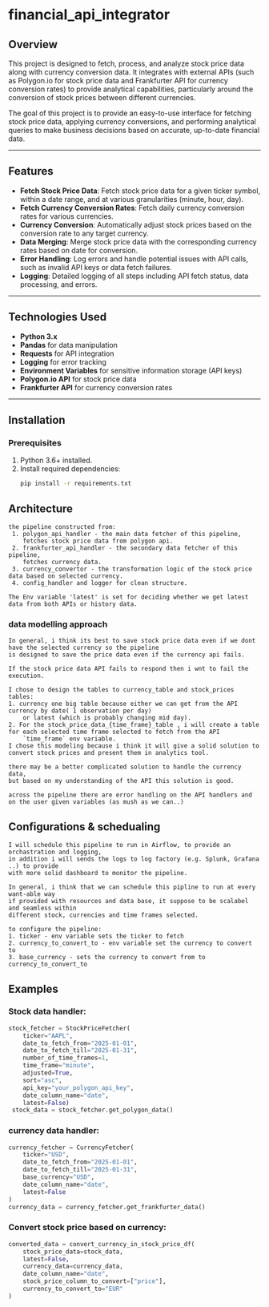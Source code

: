 # financial_api_integrator

## Overview

This project is designed to fetch, process, and analyze stock price data along with currency conversion data. It integrates with external APIs (such as Polygon.io for stock price data and Frankfurter API for currency conversion rates) to provide analytical capabilities, particularly around the conversion of stock prices between different currencies.

The goal of this project is to provide an easy-to-use interface for fetching stock price data, applying currency conversions, and performing analytical queries to make business decisions based on accurate, up-to-date financial data.

---

## Features

- **Fetch Stock Price Data**: Fetch stock price data for a given ticker symbol, within a date range, and at various granularities (minute, hour, day).
- **Fetch Currency Conversion Rates**: Fetch daily currency conversion rates for various currencies.
- **Currency Conversion**: Automatically adjust stock prices based on the conversion rate to any target currency.
- **Data Merging**: Merge stock price data with the corresponding currency rates based on date for conversion.
- **Error Handling**: Log errors and handle potential issues with API calls, such as invalid API keys or data fetch failures.
- **Logging**: Detailed logging of all steps including API fetch status, data processing, and errors.

---

## Technologies Used

- **Python 3.x**
- **Pandas** for data manipulation
- **Requests** for API integration
- **Logging** for error tracking
- **Environment Variables** for sensitive information storage (API keys)
- **Polygon.io API** for stock price data
- **Frankfurter API** for currency conversion rates

---

## Installation

### Prerequisites

1. Python 3.6+ installed.
2. Install required dependencies:
   ```bash
   pip install -r requirements.txt


## Architecture

```text
the pipeline constructed from:
 1. polygon_api_handler - the main data fetcher of this pipeline,
    fetches stock price data from polygon api.
 2. frankfurter_api_handler - the secondary data fetcher of this pipeline,
    fetches currency data.  
 3. currency_convertor - the transformation logic of the stock price data based on selected currency.
 4. config_handler and logger for clean structure.
 
The Env variable 'latest' is set for deciding whether we get latest data from both APIs or history data.
```
### data modelling approach

```text
In general, i think its best to save stock price data even if we dont have the selected currency so the pipeline 
is designed to save the price data even if the currency api fails.

If the stock price data API fails to respond then i wnt to fail the execution.

I chose to design the tables to currency_table and stock_prices tables:
1. currency one big table because either we can get from the API currency by date( 1 observation per day) 
    or latest (which is probably changing mid day).
2. For the stock_price_data_{time_frame}_table , i will create a table for each selected time frame selected to fetch from the API 
    `time_frame` env variable.
I chose this modeling because i think it will give a solid solution to convert stock prices and present them in analytics tool.

there may be a better complicated solution to handle the currency data, 
but based on my understanding of the API this solution is good.

across the pipeline there are error handling on the API handlers and on the user given variables (as mush as we can..)

```

## Configurations & schedualing
```textmate
I will schedule this pipeline to run in Airflow, to provide an orchastration and logging,
in addition i will sends the logs to log factory (e.g. Splunk, Grafana ..) to provide 
with more solid dashboard to monitor the pipeline.

In general, i think that we can schedule this pipline to run at every want-able way 
if provided with resources and data base, it suppose to be scalabel and seamless within
different stock, currencies and time frames selected.
 
to configure the pipeline:
1. ticker - env variable sets the ticker to fetch
2. currency_to_convert_to - env variable set the currency to convert to
3. base_currency - sets the currency to convert from to currency_to_convert_to
```
## Examples

### Stock data handler:
```python
stock_fetcher = StockPriceFetcher(
    ticker="AAPL",
    date_to_fetch_from="2025-01-01",
    date_to_fetch_till="2025-01-31",
    number_of_time_frames=1,
    time_frame="minute",
    adjusted=True,
    sort="asc",
    api_key="your_polygon_api_key",
    date_column_name="date",
    latest=False)
 stock_data = stock_fetcher.get_polygon_data()

 ```
### currency data handler:
```python
currency_fetcher = CurrencyFetcher(
    ticker="USD",
    date_to_fetch_from="2025-01-01",
    date_to_fetch_till="2025-01-31",
    base_currency="USD",
    date_column_name="date",
    latest=False
)
currency_data = currency_fetcher.get_frankfurter_data()

```

### Convert stock price based on currency:
```python
converted_data = convert_currency_in_stock_price_df(
    stock_price_data=stock_data,
    latest=False,
    currency_data=currency_data,
    date_column_name="date",
    stock_price_column_to_convert=["price"],
    currency_to_convert_to="EUR"
)

```